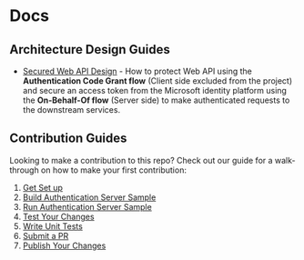 # Docs

## Architecture Design Guides

- [Secured Web API Design](./design-guides/Secured-Web-API-Design.md) - How to protect Web API using the **Authentication Code Grant flow** (Client side excluded from the project) and secure an access token from the Microsoft identity platform using the **On-Behalf-Of flow** (Server side) to make authenticated requests to the downstream services.

## Contribution Guides

Looking to make a contribution to this repo? Check out our guide for a walk-through on how to make your first contribution:

1. [Get Set up](<./contribution-guides/1. get-set-up.md>)
2. [Build Authentication Server Sample](<./contribution-guides/2. build-authentication-sample.md>)
3. [Run Authentication Server Sample](<./contribution-guides/3. run-authentication-sample.md>)
4. [Test Your Changes](<./contribution-guides/4. test-your-changes.md>)
5. [Write Unit Tests](<./contribution-guides/5. write-unit-tests.md>)
6. [Submit a PR](<./contribution-guides/6. submit-a-pr.md>)
7. [Publish Your Changes](<./contribution-guides/7. publish-your-changes.md>)

